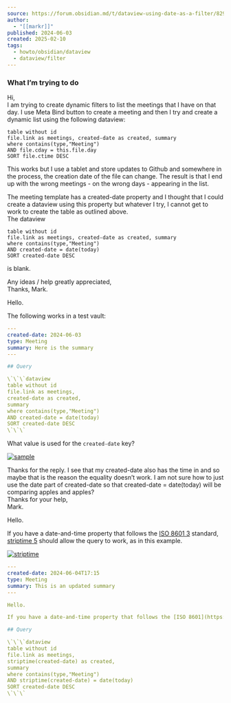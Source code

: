 ```yaml
---
source: https://forum.obsidian.md/t/dataview-using-date-as-a-filter/82943/4
author:
  - "[[markr]]"
published: 2024-06-03
created: 2025-02-10
tags:
  - howto/obsidian/dataview
  - dataview/filter
---
```

### What I’m trying to do

Hi,  
I am trying to create dynamic filters to list the meetings that I have on that day. I use Meta Bind button to create a meeting and then I try and create a dynamic list using the following dataview:

```dataview
table without id
file.link as meetings, created-date as created, summary
where contains(type,"Meeting")
AND file.cday = this.file.day
SORT file.ctime DESC
```

This works but I use a tablet and store updates to Github and somewhere in the process, the creation date of the file can change. The result is that I end up with the wrong meetings - on the wrong days - appearing in the list.

The meeting template has a created-date property and I thought that I could create a dataview using this property but whatever I try, I cannot get to work to create the table as outlined above.  
The dataview

```dataview
table without id
file.link as meetings, created-date as created, summary
where contains(type,"Meeting")
AND created-date = date(today)
SORT created-date DESC
```

is blank.

Any ideas / help greatly appreciated,  
Thanks, Mark.

Hello.

The following works in a test vault:

```yaml
---
created-date: 2024-06-03
type: Meeting
summary: Here is the summary
---

## Query

\`\`\`dataview
table without id
file.link as meetings,
created-date as created, 
summary
where contains(type,"Meeting")
AND created-date = date(today)
SORT created-date DESC
\`\`\`
```

What value is used for the `created-date` key?

[![sample](https://forum.obsidian.md/uploads/default/optimized/3X/0/d/0d1d6f2deff599b8b75602b46f0815834566e66d_2_690x261.jpeg)](https://forum.obsidian.md/uploads/default/original/3X/0/d/0d1d6f2deff599b8b75602b46f0815834566e66d.jpeg "sample")

Thanks for the reply. I see that my created-date also has the time in and so maybe that is the reason the equality doesn’t work. I am not sure how to just use the date part of created-date so that created-date = date(today) will be comparing apples and apples?  
Thanks for your help,  
Mark.

Hello.

If you have a date-and-time property that follows the [ISO 8601 3](https://en.wikipedia.org/wiki/ISO_8601) standard, [striptime 5](https://blacksmithgu.github.io/obsidian-dataview/reference/functions/#striptimedate) should allow the query to work, as in this example.

[![striptime](https://forum.obsidian.md/uploads/default/optimized/3X/1/6/1642c3518ea1219c06969ff4f37b34e80f0b74a2_2_690x415.jpeg)](https://forum.obsidian.md/uploads/default/original/3X/1/6/1642c3518ea1219c06969ff4f37b34e80f0b74a2.jpeg "striptime")

```yaml
---
created-date: 2024-06-04T17:15
type: Meeting
summary: This is an updated summary
---

Hello.

If you have a date-and-time property that follows the [ISO 8601](https://en.wikipedia.org/wiki/ISO_8601) standard, [striptime](https://blacksmithgu.github.io/obsidian-dataview/reference/functions/#striptimedate) should allow the query to work, as in this example.

## Query

\`\`\`dataview
table without id
file.link as meetings,
striptime(created-date) as created, 
summary
where contains(type,"Meeting")
AND striptime(created-date) = date(today)
SORT created-date DESC
\`\`\`
```
